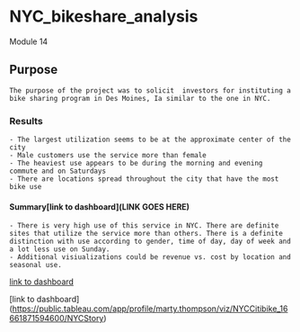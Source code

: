 # NYC_bikeshare_analysis
Module 14 

## Purpose
	The purpose of the project was to solicit  investors for instituting a bike sharing program in Des Moines, Ia similar to the one in NYC.

### Results

	- The largest utilization seems to be at the approximate center of the city
	- Male customers use the service more than female
	- The heaviest use appears to be during the morning and evening commute and on Saturdays
	- There are locations spread throughout the city that have the most bike use

#### Summary[link to dashboard](LINK GOES HERE)

	- There is very high use of this service in NYC. There are definite sites that utilize the service more than others. There is a definite distinction with use according to gender, time of day, day of week and a lot less use on Sunday.
	- Additional visiualizations could be revenue vs. cost by location and seasonal use. 

[link to dashboard](https://public.tableau.com/app/profile/marty.thompson/viz/MartyThompson/Story1)

[link to dashboard] (https://public.tableau.com/app/profile/marty.thompson/viz/NYCCitibike_16661871594600/NYCStory)

